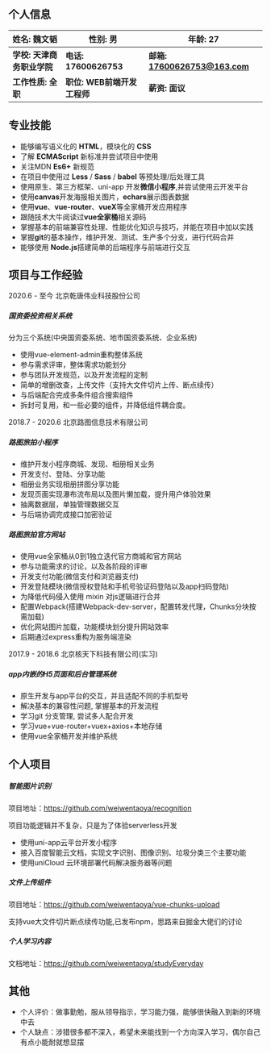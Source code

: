 ## 个⼈信息

| 姓名: 魏文韬               | 性别: 男                    | 年龄: 27                      |
| :------------------------- | --------------------------- | ----------------------------- |
| **学校: 天津商务职业学院** | **电话: 17600626753**       | **邮箱: 17600626753@163.com** |
| **工作性质: 全职**         | **职位: WEB前端开发工程师** | **薪资: 面议**                |

## 专业技能

- 能够编写语义化的 **HTML**，模块化的 **CSS**
- 了解 **ECMAScript** 新标准并尝试项目中使用
- 关注MDN **Es6+** 新规范
- 在项目中使用过 **Less** / **Sass** / **babel** 等预处理/后处理工具
- 使用原生、第三方框架、uni-app 开发**微信小程序**,并尝试使用云开发平台
- 使用**canvas**开发海报相关图片，**echars**展示图表数据
- 使用**vue**、**vue-router**、**vueX**等全家桶开发应用程序
- 跟随技术大牛阅读过**vue全家桶**相关源码
- 掌握基本的前端兼容性处理、性能优化知识与技巧，并能在项目中加以实践
- 掌握**git**的基本操作，维护开发、测试、生产多个分支，进行代码合并
- 能够使用 **Node.js**搭建简单的后端程序与前端进行交互

## 项⽬与工作经验

2020.6 - 至今													北京乾唐伟业科技股份公司

##### 国资委投资相关系统

分为三个系统(中央国资委系统、地市国资委系统、企业系统)

- 使用vue-element-admin重构整体系统
- 参与需求评审，整体需求功能划分
- 参与团队开发规范，以及开发流程的定制
- 简单的增删改查，上传文件（支持大文件切片上传、断点续传）
- 与后端配合完成多条件组合搜索组件
- 拆封可复用，和一些必要的组件，并降低组件耦合度。

2018.7 - 2020.6											  北京路图信息技术有限公司

##### 路图旅拍小程序

- 维护开发小程序商城、发现、相册相关业务
- 开发支付、登陆、分享功能
- 相册业务实现相册拼图分享功能
- 发现页面实现瀑布流布局以及图片懒加载，提升用户体验效果
- 抽离数据层，单独管理数据交互
- 与后端协调完成接口加密验证

##### 路图旅拍官方网站

- 使用vue全家桶从0到1独立迭代官方商城和官方网站
- 参与功能需求的讨论，以及各阶段的评审
- 开发支付功能(微信支付和浏览器支付)
- 开发登陆模块(微信授权登陆和手机号验证码登陆以及app扫码登陆)
- 为降低代码侵入使用 mixin 对js逻辑进行合并
- 配置Webpack(搭建Webpack-dev-server，配置转发代理，Chunks分块按需加载)
- 优化网站图片加载，功能模块划分提升网站效率
- 后期通过express重构为服务端渲染

2017.9 - 2018.6											  北京核天下科技有限公司(实习)

##### app内嵌的H5页面和后台管理系统

- 原生开发与app平台的交互，并且适配不同的手机型号
- 解决基本的兼容性问题, 掌握基本的开发流程
- 学习git 分支管理, 尝试多人配合开发
- 学习vue+vue-router+vuex+axios+本地存储
- 使用vue全家桶开发并维护系统

## 个人项目

##### 智能图片识别

项目地址：https://github.com/weiwentaoya/recognition

项目功能逻辑并不复杂，只是为了体验serverless开发

- 使用uni-app云平台开发小程序
- 接入百度智能云文档，实现文字识别、图像识别、垃圾分类三个主要功能
- 使用uniCloud 云环境部署代码解决服务器等问题

##### 文件上传组件

项目地址：https://github.com/weiwentaoya/vue-chunks-upload

支持vue大文件切片断点续传功能,已发布npm，思路来自掘金大佬们的讨论

##### 个人学习内容

文档地址：https://github.com/weiwentaoya/studyEveryday

## 其他

- 个人评价：做事勤勉，服从领导指示，学习能力强，能够很快融入到新的环境中去
- 个人缺点：涉猎很多都不深入，希望未来能找到一个方向深入学习，偶尔自己有点小能耐就想显摆